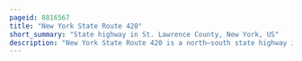 ```yaml
---
pageid: 8816567
title: "New York State Route 420"
short_summary: "State highway in St. Lawrence County, New York, US"
description: "New York State Route 420 is a north–south state highway in St. Lawrence County, New York, in the United States. The southern terminus of the route is at an intersection with U. S. Route 11 in the Town of Stockholm. Its northern Terminus is at a Junction with Ny37 in the Village of Massena. NY 420 passes through undeveloped regions of St. Lawrence County for most of its Routing and Briefly Overlaps with Ny 11c in the Hamlet of Winthrop."
---
```


